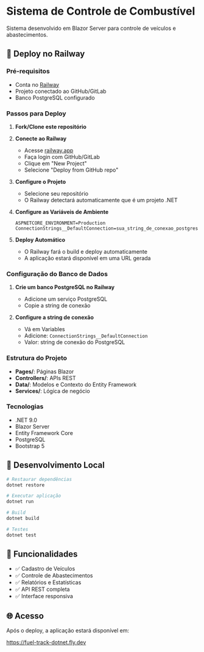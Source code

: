 # Sistema de Controle de Combustível

Sistema desenvolvido em Blazor Server para controle de veículos e abastecimentos.

## 🚀 Deploy no Railway

### Pré-requisitos
- Conta no [Railway](https://fly-io.app)
- Projeto conectado ao GitHub/GitLab
- Banco PostgreSQL configurado

### Passos para Deploy

1. **Fork/Clone este repositório**

2. **Conecte ao Railway**
   - Acesse [railway.app](https://fly-io.app)
   - Faça login com GitHub/GitLab
   - Clique em "New Project"
   - Selecione "Deploy from GitHub repo"

3. **Configure o Projeto**
   - Selecione seu repositório
   - O Railway detectará automaticamente que é um projeto .NET

4. **Configure as Variáveis de Ambiente**
   ```
   ASPNETCORE_ENVIRONMENT=Production
   ConnectionStrings__DefaultConnection=sua_string_de_conexao_postgresql
   ```

5. **Deploy Automático**
   - O Railway fará o build e deploy automaticamente
   - A aplicação estará disponível em uma URL gerada

### Configuração do Banco de Dados

1. **Crie um banco PostgreSQL no Railway**
   - Adicione um serviço PostgreSQL
   - Copie a string de conexão

2. **Configure a string de conexão**
   - Vá em Variables
   - Adicione: `ConnectionStrings__DefaultConnection`
   - Valor: string de conexão do PostgreSQL

### Estrutura do Projeto

- **Pages/**: Páginas Blazor
- **Controllers/**: APIs REST
- **Data/**: Modelos e Contexto do Entity Framework
- **Services/**: Lógica de negócio

### Tecnologias

- .NET 9.0
- Blazor Server
- Entity Framework Core
- PostgreSQL
- Bootstrap 5

## 🔧 Desenvolvimento Local

```bash
# Restaurar dependências
dotnet restore

# Executar aplicação
dotnet run

# Build
dotnet build

# Testes
dotnet test
```

## 📱 Funcionalidades

- ✅ Cadastro de Veículos
- ✅ Controle de Abastecimentos
- ✅ Relatórios e Estatísticas
- ✅ API REST completa
- ✅ Interface responsiva

## 🌐 Acesso

Após o deploy, a aplicação estará disponível em:

https://fuel-track-dotnet.fly.dev